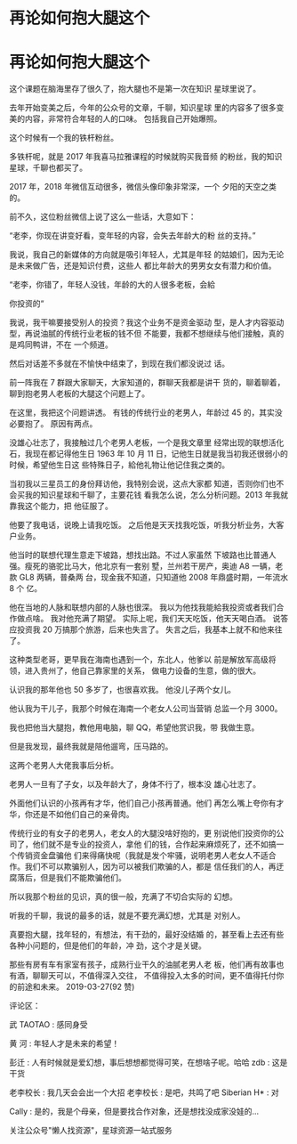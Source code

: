 # 再论如何抱大腿这个

# 再论如何抱大腿这个

这个课题在脑海里存了很久了，抱大腿也不是第一次在知识 星球里说了。

去年开始变美之后，今年的公众号的文章，千聊，知识星球 里的内容多了很多变美的内容，非常符合年轻的人的口味。 包括我自己开始爆照。

这个时候有一个我的铁杆粉丝。

多铁杆呢，就是 2017 年我喜马拉雅课程的时候就购买我音频 的粉丝，我的知识星球，千聊也都买了。

2017 年，2018 年微信互动很多，微信头像印象非常深，一个 夕阳的天空之类的。

前不久，这位粉丝微信上说了这么一些话，大意如下：

“老李，你现在讲变好看，变年轻的内容，会失去年龄大的粉 丝的支持。”

我说，我自己的新媒体的方向就是吸引年轻人，尤其是年轻 的姑娘们，因为无论是未来做广告，还是知识付费，这些人 都比年龄大的男男女女有潜力和价值。

“老李，你错了，年轻人没钱，年龄的大的人很多老板，会給

你投资的“

我说，我干嘛要接受别人的投资？我这个业务不是资金驱动 型，是人才内容驱动型，再说油腻的传统行业老板的钱不但 不能要，我都不想继续与他们接触，真的是鸡同鸭讲，不在 一个频道。

然后对话差不多就在不愉快中结束了，到现在我们都没说过 话。

前一阵我在 7 群跟大家聊天，大家知道的，群聊天我都是讲干 货的，聊着聊着，聊到抱老男人老板的大腿这个问题上了。

在这里，我把这个问题讲透。 有钱的传统行业的老男人，年龄过 45 的，其实没必要抱了。 原因有两点。

没雄心壮志了，我接触过几个老男人老板，一个是我文章里 经常出现的联想活化石，我现在都记得他生日 1963 年 10 月 11 日，记他生日就是我当初我还很弱小的时候，希望他生日这 些特殊日子，給他礼物让他记住我之类的。

当初我以三星员工的身份拜访他，我特别会说，这点大家都 知道，否则你们也不会买我的知识星球和千聊了，主要花钱 看我怎么说，怎么分析问题。2013 年我就靠我这个能力，把 他征服了。

他要了我电话，说晚上请我吃饭。 之后他是天天找我吃饭，听我分析业务，大客户业务。

他当时的联想代理生意走下坡路，想找出路。不过人家虽然 下坡路也比普通人强。瘦死的骆驼比马大，他北京有一套别 墅，兰州若干房产，奥迪 A8 一辆，老款 GL8 两辆，普桑两 台，现金我不知道，只知道他 2008 年鼎盛时期，一年流水 8 个 亿。

他在当地的人脉和联想内部的人脉也很深。 我以为他找我能給我投资或者我们合作做点啥。 我对他充满了期望。 实际上呢，我们天天吃饭，他天天喝白酒。 说答应投资我 20 万搞那个旅游，后来也失言了。 失言之后，我基本上就不和他来往了。

这种类型老哥，更早我在海南也遇到一个，东北人，他爹以 前是解放军高级将领，进入贵州了，他自己靠家里的关系， 做电力设备的生意，做的很大。

认识我的那年他也 50 多岁了，也很喜欢我。 他没儿子两个女儿。

他认我为干儿子，我那个时候在海南一个老女人公司当营销 总监一个月 3000。

我也把他当大腿抱，教他用电脑，聊 QQ，希望他赏识我，带 我做生意。

但是我发现，最终我就是陪他遛弯，压马路的。

这两个老男人大佬我事后分析。

老男人一旦有了子女，以及年龄大了，身体不行了，根本没 雄心壮志了。

外面他们认识的小孩再有才华，他们自己小孩再普通。他们 再怎么嘴上夸你有才华，你还是不如他们自己的亲骨肉。

传统行业的有女子的老男人，老女人的大腿没啥好抱的，更 别说他们投资你的公司了，他们就不是专业的投资人，拿他 们的钱，合作起来麻烦死了，还不如搞一个传销资金盘骗他 们来得痛快呢（我就是发个牢骚，说明老男人老女人不适合 作。我们不可以欺骗别人，因为可以被我们欺骗的人，都是 信任我们的人，再迂腐落后，但是我们不能欺骗他们。

所以我那个粉丝的见识，真的很一般，充满了不切合实际的 幻想。

听我的千聊，我说的最多的话，就是不要充满幻想，尤其是 对别人。

真要抱大腿，找年轻的，有想法，有干劲的，最好没结婚 的，甚至看上去还有些各种小问题的，但是他们的年龄，冲 劲，这个才是关键。

那些有房有车有家室有孩子，成熟行业干久的油腻老男人老 板，他们再有故事也有酒，聊聊天可以，不值得深入交往， 不值得投入太多的时间，更不值得托付你的前途和未来。 2019-03-27(92 赞)

评论区：

武 TAOTAO : 感同身受

黄 河 : 年轻人才是未来的希望！

彭迁 : 人有时候就是爱幻想，事后想想都觉得可笑，在想啥子呢。哈哈 zdb : 这是干货

老李校长 : 我几天会会出一个大招 老李校长 : 是吧，共鸣了吧 Siberian H* : 对

Cally : 是的，我是个母亲，但是要找合作对象，还是想找没成家没娃的...

关注公众号"懒人找资源"，星球资源一站式服务
